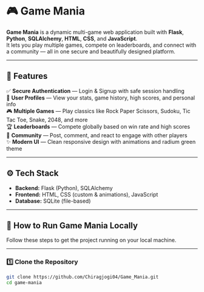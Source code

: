 # 🎮 Game Mania

**Game Mania** is a dynamic multi-game web application built with **Flask**, **Python**, **SQLAlchemy**, **HTML**, **CSS**, and **JavaScript**.  
It lets you play multiple games, compete on leaderboards, and connect with a community — all in one secure and beautifully designed platform.

---

## 📌 Features

✅ **Secure Authentication** — Login & Signup with safe session handling  
👤 **User Profiles** — View your stats, game history, high scores, and personal info  
🎮 **Multiple Games** — Play classics like Rock Paper Scissors, Sudoku, Tic Tac Toe, Snake, 2048, and more  
🏆 **Leaderboards** — Compete globally based on win rate and high scores  
💬 **Community** — Post, comment, and react to engage with other players  
✨ **Modern UI** — Clean responsive design with animations and radium green theme

---

## ⚙️ Tech Stack

- **Backend:** Flask (Python), SQLAlchemy  
- **Frontend:** HTML, CSS (custom & animations), JavaScript  
- **Database:** SQLite (file-based)

---

## 🚀 How to Run Game Mania Locally

Follow these steps to get the project running on your local machine.

---

### 1️⃣ Clone the Repository

```bash
git clone https://github.com/Chiragjogi04/Game_Mania.git
cd game-mania
